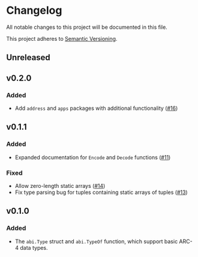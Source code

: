 # Changelog
All notable changes to this project will be documented in this file.

This project adheres to [Semantic Versioning](https://semver.org/spec/v2.0.0.html).

## Unreleased

## v0.2.0
### Added
- Add `address` and `apps` packages with additional functionality ([#16](https://github.com/algorand/avm-abi/pull/16))

## v0.1.1
### Added
- Expanded documentation for `Encode` and `Decode` functions ([#11](https://github.com/algorand/avm-abi/pull/11))
### Fixed
- Allow zero-length static arrays ([#14](https://github.com/algorand/avm-abi/pull/14))
- Fix type parsing bug for tuples containing static arrays of tuples ([#13](https://github.com/algorand/avm-abi/pull/13))

## v0.1.0
### Added
- The `abi.Type` struct and `abi.TypeOf` function, which support basic ARC-4
  data types.
